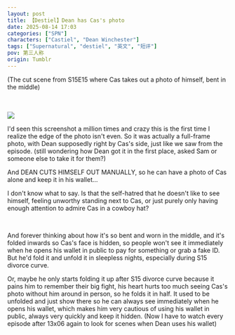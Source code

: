 ```yaml
---
layout: post
title: 【Destiel】Dean has Cas's photo
date: 2025-08-14 17:03
categories: ["SPN"]
characters: ["Castiel", "Dean Winchester"]
tags: ["Supernatural", "destiel", "英文", "短评"]
pov: 第三人称
origin: Tumblr
---
```


(The cut scene from S15E15 where Cas takes out a photo of himself, bent in the middle)

<br><br>
![](https://64.media.tumblr.com/cde68f794e77c7c3a327ea041662168f/d542956aa26a62f8-83/s1280x1920/6c7adca9549e17fb92206abbfbab520b03ee9004.pnj)
<br>

I'd seen this screenshot a million times and crazy this is the first time I realize the edge of the photo isn't even. So it was actually a full-frame photo, with Dean supposedly right by Cas's side, just like we saw from the episode. (still wondering how Dean got it in the first place, asked Sam or someone else to take it for them?)

And DEAN CUTS HIMSELF OUT MANUALLY, so he can have a photo of Cas alone and keep it in his wallet...

I don't know what to say. Is that the self-hatred that he doesn't like to see himself, feeling unworthy standing next to Cas, or just purely only having enough attention to admire Cas in a cowboy hat?

<br>

And forever thinking about how it's so bent and worn in the middle, and it's folded inwards so Cas's face is hidden, so people won't see it immediately when he opens his wallet in public to pay for something or grab a fake ID. But he'd fold it and unfold it in sleepless nights, especially during S15 divorce curve.

Or, maybe he only starts folding it up after S15 divorce curve because it pains him to remember their big fight, his heart hurts too much seeing Cas's photo without him around in person, so he folds it in half. It used to be unfolded and just show there so he can always see immediately when he opens his wallet, which makes him very cautious of using his wallet in public, always very quickly and keep it hidden. (Now I have to watch every episode after 13x06 again to look for scenes when Dean uses his wallet)
